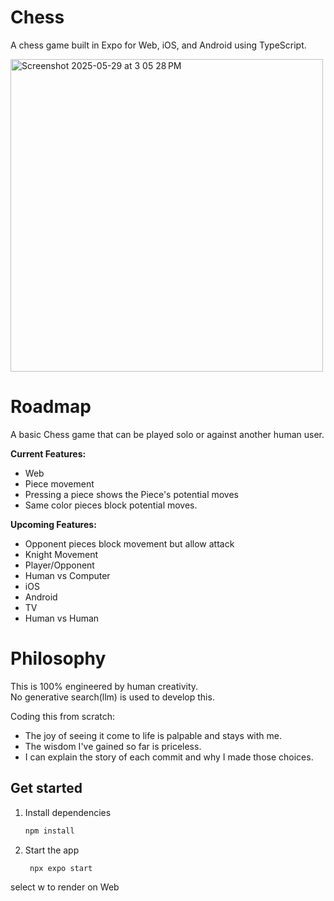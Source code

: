 # Chess

A chess game built in Expo for Web, iOS, and Android using TypeScript.

<img width="500" alt="Screenshot 2025-05-29 at 3 05 28 PM" src="https://github.com/user-attachments/assets/7627d7c6-f3e2-46a6-bef0-d88806ae305e" />

# Roadmap

A basic Chess game that can be played solo or against another human user. 

**Current Features:**
- Web
- Piece movement
- Pressing a piece shows the Piece's potential moves
- Same color pieces block potential moves.

**Upcoming Features:**
- Opponent pieces block movement but allow attack
- Knight Movement
- Player/Opponent
- Human vs Computer
- iOS
- Android
- TV
- Human vs Human

# Philosophy

This is 100% engineered by human creativity.  
No generative search(llm) is used to develop this.  

Coding this from scratch:  
- The joy of seeing it come to life is palpable and stays with me.
- The wisdom I've gained so far is priceless.
- I can explain the story of each commit and why I made those choices.


## Get started

1. Install dependencies

   ```bash
   npm install
   ```

2. Start the app

   ```bash
    npx expo start
   ```

select w to render on Web

